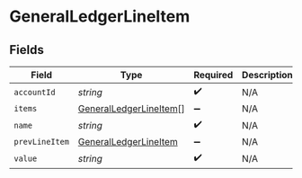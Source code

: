 # GeneralLedgerLineItem


## Fields

| Field                                                                   | Type                                                                    | Required                                                                | Description                                                             |
| ----------------------------------------------------------------------- | ----------------------------------------------------------------------- | ----------------------------------------------------------------------- | ----------------------------------------------------------------------- |
| `accountId`                                                             | *string*                                                                | :heavy_check_mark:                                                      | N/A                                                                     |
| `items`                                                                 | [GeneralLedgerLineItem](../../models/shared/generalledgerlineitem.md)[] | :heavy_minus_sign:                                                      | N/A                                                                     |
| `name`                                                                  | *string*                                                                | :heavy_check_mark:                                                      | N/A                                                                     |
| `prevLineItem`                                                          | [GeneralLedgerLineItem](../../models/shared/generalledgerlineitem.md)   | :heavy_minus_sign:                                                      | N/A                                                                     |
| `value`                                                                 | *string*                                                                | :heavy_check_mark:                                                      | N/A                                                                     |